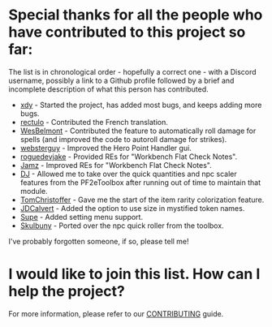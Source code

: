 # Special thanks for all the people who have contributed to this project so far:

The list is in chronological order - hopefully a correct one - with a Discord username, possibly a link to a Github
profile followed by a brief and incomplete description of what this person has contributed.

* [xdy](https://github.com/xdy/) - Started the project, has added most bugs, and keeps adding more bugs.
* [rectulo](https://github.com/rectulo/) - Contributed the French translation.
* [WesBelmont](https://github.com/WesBelmont/) - Contributed the feature to automatically roll damage for spells (and
  improved the code to autoroll damage for strikes).
* [websterguy](https://github.com/websterguy/) - Improved the Hero Point Handler gui.
* [roguedevjake](https://github.com/roguedevjake/) - Provided REs for "Workbench Flat Check Notes".
* [Jamz](https://github.com/JamzTheMan/) - Improved REs for "Workbench Flat Check Notes".
* [DJ](https://github.com/DJphoenix719) - Allowed me to take over the quick quantities and npc scaler features from the PF2eToolbox after
  running out of time to maintain that module.
* [TomChristoffer]() - Gave me the start of the item rarity colorization feature.
* [JDCalvert](https://github.com/JDCalvert) - Added the option to use size in mystified token names.
* [Supe](https://github.com/CarlosFdez/) - Added setting menu support.
* [Skulbuny](https://github.com/sean-clayton/) - Ported over the npc quick roller from the toolbox.

I've probably forgotten someone, if so, please tell me!

# I would like to join this list. How can I help the project?

For more information, please refer to our [CONTRIBUTING](CONTRIBUTING.md) guide.
